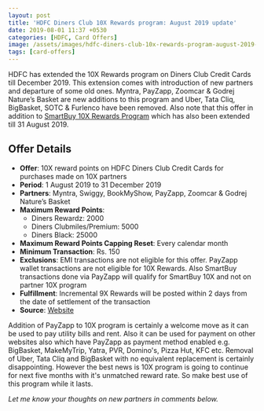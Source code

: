 ```yaml
---
layout: post
title: 'HDFC Diners Club 10X Rewards program: August 2019 update'
date: 2019-08-01 11:37 +0530
categories: [HDFC, Card Offers]
image: /assets/images/hdfc-diners-club-10x-rewards-program-august-2019-update.jpg
tags: [card-offers]
---
```


HDFC has extended the 10X Rewards program on Diners Club Credit Cards till December 2019. This extension comes with introduction of new partners and departure of some old ones.
Myntra, PayZapp, Zoomcar & Godrej Nature’s Basket are new additions to this program and Uber, Tata Cliq, BigBasket, SOTC & Furlenco have been removed. Also note that this offer in addition to [SmartBuy 10X Rewards Program](/hdfc-smartbuy-10x-program-july-2019-update/) which has also been extended till 31 August 2019.

## Offer Details

- **Offer**: 10X reward points on HDFC Diners Club Credit Cards for purchases made on 10X partners
- **Period**: 1 August 2019 to 31 December 2019
- **Partners**: Myntra, Swiggy, BookMyShow, PayZapp, Zoomcar & Godrej Nature’s Basket
- **Maximum Reward Points**:
  - Diners Rewardz: 2000
  - Diners Clubmiles/Premium: 5000
  - Diners Black: 25000
- **Maximum Reward Points Capping Reset**: Every calendar month
- **Minimum Transaction**: Rs. 150
- **Exclusions**: EMI transactions are not eligible for this offer. PayZapp wallet transactions are not eligible for 10X Rewards. Also SmartBuy transactions done via PayZapp will qualify for SmartBuy 10X and not on partner 10X program
- **Fulfillment**: Incremental 9X Rewards will be posted within 2 days from the date of settlement of the transaction
- **Source**: [Website](https://www.hdfcbankdinersclub.com/privilege)

Addition of PayZapp to 10X program is certainly a welcome move as it can be used to pay utility bills and rent. Also it can be used for payment on other websites also which have PayZapp as payment method enabled e.g. BigBasket, MakeMyTrip, Yatra, PVR, Domino's, Pizza Hut, KFC etc. Removal of Uber, Tata Cliq and BigBasket with no equivalent replacement is certainly disappointing. However the best news is 10X program is going to continue for next five months with it's unmatched reward rate. So make best use of this program while it lasts.

_Let me know your thoughts on new partners in comments below._
